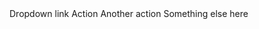 <BSDropdown>
    <Toggler><BSToggle Class="btn btn-secondary">Dropdown link</BSToggle></Toggler>
    <Content>
        <BSDropdownItem>Action</BSDropdownItem>
        <BSDropdownItem>Another action</BSDropdownItem>
        <BSDropdownItem>Something else here</BSDropdownItem>
    </Content>
</BSDropdown>